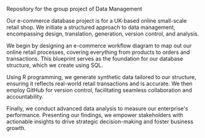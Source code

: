 Repository for the group project of Data Management

Our e-commerce database project is for a UK-based online small-scale retail shop. We initiate a structured approach to data management, encompassing design, translation, generation, version control, and analysis.

We begin by designing an e-commerce workflow diagram to map out our online retail processes, covering everything from products to orders and transactions. This blueprint serves as the foundation for our database structure, which we create using SQL.

Using R programming, we generate synthetic data tailored to our structure, ensuring it reflects real-world retail transactions and is accurate. We then employ GitHub for version control, facilitating seamless collaboration and accountability.

Finally, we conduct advanced data analysis to measure our enterprise's performance. Presenting our findings, we empower stakeholders with actionable insights to drive strategic decision-making and foster business growth.
